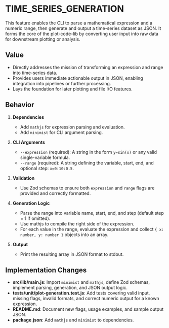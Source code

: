 # TIME_SERIES_GENERATION

This feature enables the CLI to parse a mathematical expression and a numeric range, then generate and output a time-series dataset as JSON. It forms the core of the plot-code-lib by converting user input into raw data for downstream plotting or analysis.

## Value

- Directly addresses the mission of transforming an expression and range into time-series data.
- Provides users immediate actionable output in JSON, enabling integration into pipelines or further processing.
- Lays the foundation for later plotting and file I/O features.

## Behavior

1. **Dependencies**
   - Add `mathjs` for expression parsing and evaluation.
   - Add `minimist` for CLI argument parsing.

2. **CLI Arguments**
   - `--expression` (required): A string in the form `y=sin(x)` or any valid single-variable formula.
   - `--range` (required): A string defining the variable, start, end, and optional step: `x=0:10:0.5`.

3. **Validation**
   - Use Zod schemas to ensure both `expression` and `range` flags are provided and correctly formatted.

4. **Generation Logic**
   - Parse the range into variable name, start, end, and step (default step = 1 if omitted).
   - Use mathjs to compile the right side of the expression.
   - For each value in the range, evaluate the expression and collect `{ x: number, y: number }` objects into an array.

5. **Output**
   - Print the resulting array in JSON format to stdout.

## Implementation Changes

- **src/lib/main.js**: Import `minimist` and `mathjs`, define Zod schemas, implement parsing, generation, and JSON output logic.
- **tests/unit/plot-generation.test.js**: Add tests covering valid input, missing flags, invalid formats, and correct numeric output for a known expression.
- **README.md**: Document new flags, usage examples, and sample output JSON.
- **package.json**: Add `mathjs` and `minimist` to dependencies.
